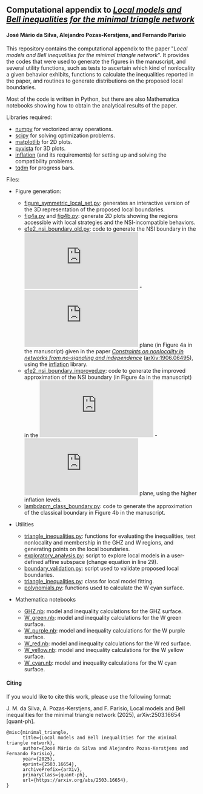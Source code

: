 ## Computational appendix to *[Local models and Bell inequalities for the minimal triangle network](https://www.arxiv.org/abs/2503.16654)*
#### José Mário da Silva, Alejandro Pozas-Kerstjens, and Fernando Parisio 

This repository contains the computational appendix to the paper "*Local models and Bell inequalities for the minimal triangle network*". It provides the codes that were used to generate the figures in the manuscript, and several utility functions, such as tests to ascertain which kind of nonlocality a given behavior exhibits, functions to calculate the inequalities reported in the paper, and routines to generate distributions on the proposed local boundaries.

Most of the code is written in Python, but there are also Mathematica notebooks showing how to obtain the analytical results of the paper.

Libraries required:

- [numpy](https://www.numpy.org) for vectorized array operations.
- [scipy](https://scipy.org/) for solving optimization problems.
- [matplotlib](https://matplotlib.org) for 2D plots.
- [pyvista](https://pyvista.org/) for 3D plots.
- [inflation](https://www.github.com/ecboghiu/inflation) (and its 
  requirements) for setting up and solving the compatibility problems.
- [tqdm](https://tqdm.github.io/) for progress bars.

Files:

* Figure generation:
  - [figure_symmetric_local_set.py](https://github.com/mariofilho281/symmetric_triangle/blob/main/figure_symmetric_local_set.py): generates an interactive version of the 3D representation of the proposed local boundaries.
  - [fig4a.py](https://github.com/mariofilho281/symmetric_triangle/blob/main/fig4a.py) and [fig4b.py](https://github.com/mariofilho281/symmetric_triangle/blob/main/fig4b.py): generate 2D plots showing the regions accessible with local strategies and the NSI-incompatible behaviors.
  - [e1e2_nsi_boundary_old.py](https://github.com/mariofilho281/symmetric_triangle/blob/main/e1e2_nsi_boundary_old.py): code to generate the NSI boundary in the ![](https://latex.codecogs.com/svg.latex?E_1) - ![](https://latex.codecogs.com/svg.latex?E_2) plane (in Figure 4a in the manuscript) given in the paper [_Constraints on nonlocality in networks from no-signaling and independence_](https://doi.org/10.1038/s41467-020-16137-4) ([arXiv:1906.06495](https://arxiv.org/abs/1906.06495)), using the [inflation](https://www.github.com/ecboghiu/inflation) library.
  - [e1e2_nsi_boundary_improved.py](https://github.com/mariofilho281/symmetric_triangle/blob/main/e1e2_nsi_boundary_improved.py): code to generate the improved approximation of the NSI boundary (in Figure 4a in the manuscript) in the ![](https://latex.codecogs.com/svg.latex?E_1) - ![](https://latex.codecogs.com/svg.latex?E_2) plane, using the higher inflation levels.
  - [lambdapm_class_boundary.py](https://github.com/mariofilho281/symmetric_triangle/blob/main/lambdapm_class_boundary.py): code to generate the approximation of the classical boundary in Figure 4b in the manuscript.

* Utilities
  - [triangle_inequalities.py](https://github.com/mariofilho281/symmetric_triangle/blob/main/triangle_inequalities.py): functions for evaluating the inequalities, test nonlocality and membership in the GHZ and W regions, and generating points on the local boundaries.
  - [exploratory_analysis.py](https://github.com/mariofilho281/symmetric_triangle/blob/main/exploratory_analysis.py): script to explore local models in a user-defined affine subspace (change equation in line 29).
  - [boundary_validation.py](https://github.com/mariofilho281/symmetric_triangle/blob/main/boundary_validation.py): script used to validate proposed local boundaries.
  - [triangle_inequalities.py](https://github.com/mariofilho281/symmetric_triangle/blob/main/triangle.py): class for local model fitting.
  - [polynomials.py](https://github.com/mariofilho281/symmetric_triangle/blob/main/polynomials.py): functions used to calculate the W cyan surface.

* Mathematica notebooks
  - [GHZ.nb](https://github.com/mariofilho281/symmetric_triangle/blob/main/GHZ.nb): model and inequality calculations for the GHZ surface.
  - [W_green.nb](https://github.com/mariofilho281/symmetric_triangle/blob/main/W_green.nb): model and inequality calculations for the W green surface.
  - [W_purple.nb](https://github.com/mariofilho281/symmetric_triangle/blob/main/W_purple.nb): model and inequality calculations for the W purple surface.
  - [W_red.nb](https://github.com/mariofilho281/symmetric_triangle/blob/main/W_red.nb): model and inequality calculations for the W red surface.
  - [W_yellow.nb](https://github.com/mariofilho281/symmetric_triangle/blob/main/W_yellow.nb): model and inequality calculations for the W yellow surface.
  - [W_cyan.nb](https://github.com/mariofilho281/symmetric_triangle/blob/main/W_cyan.nb): model and inequality calculations for the W cyan surface.

#### Citing
If you would like to cite this work, please use the following format:

J. M. da Silva, A. Pozas-Kerstjens, and F. Parisio, Local models and Bell inequalities for the minimal triangle network (2025), arXiv:2503.16654 [quant-ph].

```
@misc{minimal_triangle,
      title={Local models and Bell inequalities for the minimal triangle network}, 
      author={José Mário da Silva and Alejandro Pozas-Kerstjens and Fernando Parisio},
      year={2025},
      eprint={2503.16654},
      archivePrefix={arXiv},
      primaryClass={quant-ph},
      url={https://arxiv.org/abs/2503.16654}, 
}
```
